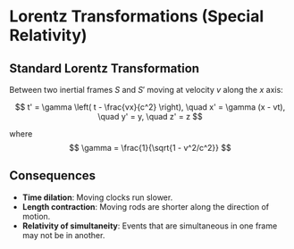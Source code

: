 # Lorentz Transformations (Special Relativity)

## Standard Lorentz Transformation
Between two inertial frames $S$ and $S'$ moving at velocity $v$ along the $x$ axis:

$$
t' = \gamma \left( t - \frac{vx}{c^2} \right), \quad
x' = \gamma (x - vt), \quad
y' = y, \quad
z' = z
$$

where
$$
\gamma = \frac{1}{\sqrt{1 - v^2/c^2}}
$$

## Consequences
- **Time dilation**: Moving clocks run slower.
- **Length contraction**: Moving rods are shorter along the direction of motion.
- **Relativity of simultaneity**: Events that are simultaneous in one frame may not be in another.
